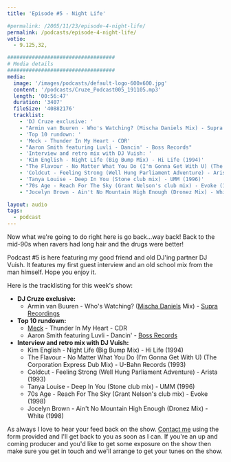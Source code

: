 ```yaml
---
title: 'Episode #5 - Night Life'

#permalink: /2005/11/23/episode-4-night-life/
permalink: /podcasts/episode-4-night-life/
votio:
  - 9.125,32,

###################################
# Media details
###################################
media:
  image: '/images/podcasts/default-logo-600x600.jpg'
  content: '/podcasts/Cruze_Podcast005_191105.mp3'
  length: '00:56:47'
  duration: '3407'
  fileSize: '40882176'
  tracklist:
    - 'DJ Cruze exclusive: '
    - "Armin van Buuren - Who's Watching? (Mischa Daniels Mix) - Supra Recordings"
    - 'Top 10 rundown: '
    - 'Meck - Thunder In My Heart - CDR'
    - "Aaron Smith featuring Luvli - Dancin' - Boss Records"
    - 'Interview and retro mix with DJ Vuish: '
    - 'Kim English - Night Life (Big Bump Mix) - Hi Life (1994)'
    - "The Flavour - No Matter What You Do (I'm Gonna Get With U) (The Corporation Express Dub Mix) - U-Bahn Records (1993)"
    - 'Coldcut - Feeling Strong (Well Hung Parliament Adventure) - Arista (1993)'
    - 'Tanya Louise - Deep In You (Stone club mix) - UMM (1996)'
    - "70s Age - Reach For The Sky (Grant Nelson's club mix) - Evoke (1998)"
    - "Jocelyn Brown - Ain't No Mountain High Enough (Dronez Mix) - White (1998)"

layout: audio
tags:
  - podcast
---
```


Now what we're going to do right here is go back...way back! Back to the mid-90s when ravers had long hair and the drugs were better!

Podcast #5 is here featuring my good friend and old DJ'ing partner DJ Vuish. It features my first guest interview and an old school mix from the man himself. Hope you enjoy it.

Here is the tracklisting for this week's show:

- **DJ Cruze exclusive:**
  - Armin van Buuren - Who's Watching? ([Mischa Daniels][3] Mix) - [Supra Recordings][4]
- **Top 10 rundown:**
  - [Meck][5] - Thunder In My Heart - CDR
  - Aaron Smith featuring Luvli - Dancin' - [Boss Records][6]
- **Interview and retro mix with DJ Vuish:**
  - Kim English - Night Life (Big Bump Mix) - Hi Life (1994)
  - The Flavour - No Matter What You Do (I'm Gonna Get With U) (The Corporation Express Dub Mix) - U-Bahn Records (1993)
  - Coldcut - Feeling Strong (Well Hung Parliament Adventure) - Arista (1993)
  - Tanya Louise - Deep In You (Stone club mix) - UMM (1996)
  - 70s Age - Reach For The Sky (Grant Nelson's club mix) - Evoke (1998)
  - Jocelyn Brown - Ain't No Mountain High Enough (Dronez Mix) - White (1998)

As always I love to hear your feed back on the show. [Contact me][7] using the form provided and I'll get back to you as soon as I can. If you're an up and coming producer and you'd like to get some exposure on the show then make sure you get in touch and we'll arrange to get your tunes on the show.

[1]: http://www.djcruzeaudio.co.uk/podcasts/Cruze_Podcast005_191105.mp3
[2]: http://www.djcruze.co.uk/cms/podcasts/feed/rss2
[3]: http://www.mischadaniels.com/
[4]: http://www.sillyspider.com/
[5]: http://www.djleedagger.co.uk/
[6]: http://www.bossrecords.co.uk/
[7]: /contact
